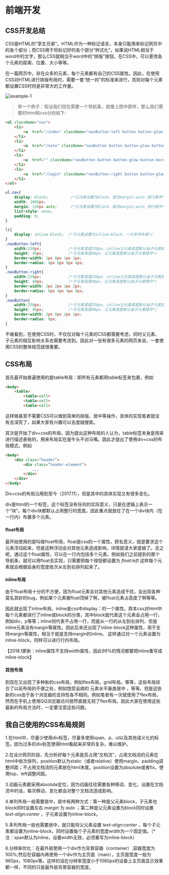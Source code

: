 # 前端开发

## CSS开发总结

CSS是HTML的“孪生兄弟”。HTML作为一种标记语言，本身只能用来标记网页中的各个部分；而CSS用于将标记好的各个部分“样式化”。如果说HTML相当于word中的文字，那么CSS就相当于word中的“排版”按钮。在CSS中，可以更改各个元素的距离、位置、大小等等。

在一篇网页中，存在众多的元素，每个元素都有自己的CSS属性。因此，在使用CSS对HTML进行排版布局时，需要一套“统一的”的标准来进行，否则对每个元素都设置CSS时将是非常大的工作量。

![example-1]()

>举一个例子：假设我们现在需要一个导航条，就像上图中那样，那么我们需要的html和css分别如下:

``` html
<ul className="nav">
    <li>
        <a  href="/index" className="navButton-left button button-glow button-rounded button-raised button-primary">首页</a>
    </li>
    <li>
        <a  href="/note" className="navButton button button-glow button-border button-rounded button-primary">学习笔记</a>
    </li>
    <li>
        <a  href="" className="navButton button button-glow button-border button-rounded button-primary">web开发推荐</a>
    </li>
    <li>
        <a  href="/login" className="navButton-right button button-glow button-border button-rounded button-primary">Private</a>
    </li>
</ul>
```
``` CSS
ul.nav{
	display: block;          /*父元素设置为block，配合margin:auto 进行居中*/
	width: 1000px;
	margin: 150px auto;      /*父元素设置为block，配合margin:auto 进行居中*/
	list-style: none;
	padding: 0;
}

li{
	display: inline-block;  /*子元素设置为inline—block，一行多列布局*/
}
.navButton-left{
	width:250px;            /*子元素宽度250px，inline父元素高度默认由子元素撑开*/
	height: 40px;           /*子元素高度40px，父元素高度默认由子元素撑开*/
	border-width: 1px 0px 1px 1px;
	border-radius: 4px 0px 0px 4px;
}
.navButton-right{
	width:250px;            /*子元素宽度250px，inline父元素高度默认由子元素撑开*/
	height: 40px;           /*子元素高度40px，父元素高度默认由子元素撑开*/
	border-width: 2px 2px 2px 2px;
	border-radius: 0px 4px 4px 0px;
}
.navButton{
	width:250px;            /*子元素宽度250px，inline父元素高度默认由子元素撑开*/
	height: 40px;           /*子元素高度40px，父元素高度默认由子元素撑开*/
	border-width: 2px 0px 2px 2px;
	border-radius: 0px;
}
```

不难看到，在使用CSS时，不仅仅对每个元素的CSS都需要考虑，同时父元素、子元素的相互影响关系也需要考虑到。因此对一张有很多元素的网页来说，一套使用CSS的整体规范就很重要。

## CSS布局

首先最开始普遍使用的是table布局：即所有元素都用table标签来包裹，例如
``` html
<body>
    <table>
        <table-cell>
        <table-cell>
        <table-cell>
```
这样做甚至不需要CSS可以做到简单的排版、居中等操作，具体的实现笔者就没有去深究了，如果大家有兴趣可以去度娘搜索。 
 
其次是开始了div+css的布局，因为提出这种布局的人认为，table标签本身是用来进行描述表格的，用来布局实在是牛头不对马嘴。因此才提出了使用div+css的布局模式，例如
``` html
<body>
    <div class=”header”>
        <div class=”header-element”>
            ...
        </div>
    </div>
</body>
```
 
Div+css的布局沿用到至今（2017.11），但是其中的具体实现又有很多变化。 
 
div是html的一个标签，这个标签没有任何的实际意义，只是在逻辑上表示一个“块”。每个div块都默认占用整行的宽度。因此重点就放在了在一个div块内（在一行内）布置多个元素。

#### float布局

最开始使用的是叫做float布局，float是css的一个属性，顾名思义，就是要求这个元素浮动起来，但是这种浮动会对其他元素造成影响，详情就请大家度娘了。总之呢，通过这个float属性，可以在一行内包括多个元素。例如我们之前提到的那个导航条，就可以用float去实现，只需要把每个按钮都设置为 *float:left* 这样每个元素就会根据自身的宽度依次从左到右排列起来了。
 
#### inline布局

由于float布局十分的不方便，因为float元素会对其他元素造成干扰，会出现各种莫名其妙的bug，例如某个元素被float顶掉了啊，被float元素占高度了啊等等。

因此就出现了inline布局，inline是css中display：的一个属性。原本css对html中每个元素都进行了inline或block的分类，其中block就代表这个元素会占用一行，例如div，p等等；inline则代表不占用一行，而是从一行的从左到右排列，但是inline元素没有margin等属性。因此后来还出现了inline-block这种属性，用于支持margin等属性，相当于就是支持margin的inline。 这样通过对一个元素设置为inline-block，同样可以进行行内布局。

【2018.1更新：inline属性不支持width属性，因此99%的情况都要把inline重写成inline-block】 

#### 其他布局
 
到现在又出现了多种新的css布局，例如flex布局，grid布局。等等，这些布局综合了以前布局的不便之处，例如饱受诟病的 元素水平垂直居中 ，等等。但是这些新的css由于各个浏览器的支持性各不相同。例如笔者有一次就使用了flex布局，然而在手机上使用QQ浏览器访问居然直接无视了flex布局。因此大家在使用这些最新的布局方法时，一定要注意这些问题。  



## 我自己使用的CSS布局规则

1.在html中，尽量少使用div标签，尽量多使用span、p、ul以及其他语义化的标签。因为过多的div标签使得html看起来非常的复杂，难以维护。

2.在设计网页阶段，先分析好每个元素是否占用“文档流”，占用文档流的元素在html中依次排列，position默认为static（或者relative）使用margin、padding调整间距；不占用文档流的元素放在html末尾，position设置为absolute或者fix，使用top、left调整间距。

3.动画元素都采用absolute定位，因为动画往往需要各种移动、变化，设置在文档流中的话，每次移动、变化都会对整个文档流造成影响。

4.单列布局一般需要居中，居中有两种方式：第一种是父元素block，子元素也block同时设置左右 *margin* 为 *auto* ；第二种是父元素设置为block同时设置 *text-align:center* ，子元素设置为inline-block。

5.多列布局一般也需要居中，就只能将父元素设置 *text-align:center* ，每个子元素都设置为inline-block，同时设置每个子元素的宽度width为一个固定值。（*注：span默认为inline，设置width无效，必须重写为inline-block）

6.分辨率优化：在最外层使用一个div作为背景容器（container）,容器宽度为100%;然后在容器内再使用一个div作为主页面（main），主页面宽度一般为960px，1080px等。这样的话在分辨率宽度小于1080px的设备上主页面显示效果都一样，不同的只是最外层背景容器的宽度。